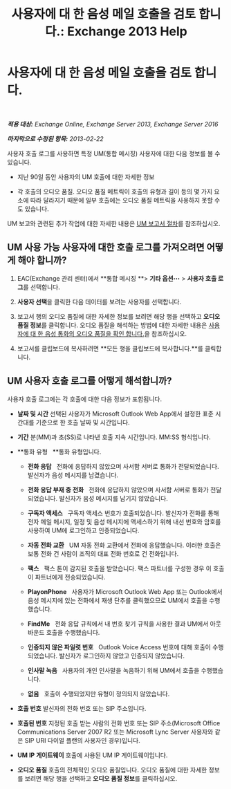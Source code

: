 ﻿---
title: '사용자에 대 한 음성 메일 호출을 검토 합니다.: Exchange 2013 Help'
TOCTitle: 사용자에 대 한 음성 메일 호출을 검토 합니다.
ms:assetid: 95768fe3-3ae2-43bd-9cbf-18c3b85c4592
ms:mtpsurl: https://technet.microsoft.com/ko-kr/library/JJ659070(v=EXCHG.150)
ms:contentKeyID: 50556044
ms.date: 05/22/2018
mtps_version: v=EXCHG.150
ms.translationtype: MT
---

# 사용자에 대 한 음성 메일 호출을 검토 합니다.

 

_**적용 대상:** Exchange Online, Exchange Server 2013, Exchange Server 2016_

_**마지막으로 수정된 항목:** 2013-02-22_

사용자 호출 로그를 사용하면 특정 UM(통합 메시징) 사용자에 대한 다음 정보를 볼 수 있습니다.

  - 지난 90일 동안 사용자의 UM 호출에 대한 자세한 정보

  - 각 호출의 오디오 품질. 오디오 품질 메트릭이 호출의 유형과 길이 등의 몇 가지 요소에 따라 달라지기 때문에 일부 호출에는 오디오 품질 메트릭을 사용하지 못할 수도 있습니다.

UM 보고와 관련된 추가 작업에 대한 자세한 내용은 [UM 보고서 절차](um-reports-procedures-exchange-2013-help.md)를 참조하십시오.

## UM 사용 가능 사용자에 대한 호출 로그를 가져오려면 어떻게 해야 합니까?

1.  EAC(Exchange 관리 센터)에서 **통합 메시징 **\> **기타 옵션**![기타 옵션 아이콘](images/JJ150550.5381819e-3b21-4873-8714-e9b956290b28(EXCHG.150).gif "기타 옵션 아이콘") \> **사용자 호출 로그**를 선택합니다.

2.  **사용자 선택**을 클릭한 다음 데이터를 보려는 사용자를 선택합니다.

3.  보고서 행의 오디오 품질에 대한 자세한 정보를 보려면 해당 행을 선택하고 **오디오 품질 정보**를 클릭합니다. 오디오 품질을 해석하는 방법에 대한 자세한 내용은 [사용자에 대 한 음성 통화의 오디오 품질을 확인 합니다.](investigate-the-audio-quality-of-voice-calls-for-a-user-exchange-2013-help.md)을 참조하십시오.

4.  보고서를 클립보드에 복사하려면 **모든 행을 클립보드에 복사합니다.**를 클릭합니다.

## UM 사용자 호출 로그를 어떻게 해석합니까?

사용자 호출 로그에는 각 호출에 대한 다음 정보가 포함됩니다.

  - **날짜 및 시간** 선택된 사용자가 Microsoft Outlook Web App에서 설정한 표준 시간대를 기준으로 한 호출 날짜 및 시간입니다.

  - **기간** 분(MM)과 초(SS)로 나타낸 호출 지속 시간입니다. MM:SS 형식입니다.

  - **통화 유형   **통화 유형입니다.
    
      - **전화 응답**   전화에 응답하지 않았으며 사서함 서버로 통화가 전달되었습니다. 발신자가 음성 메시지를 남겼습니다.
    
      - **전화 응답 부재 중 전화**   전화에 응답하지 않았으며 사서함 서버로 통화가 전달되었습니다. 발신자가 음성 메시지를 남기지 않았습니다.
    
      - **구독자 액세스**   구독자 액세스 번호가 호출되었습니다. 발신자가 전화를 통해 전자 메일 메시지, 일정 및 음성 메시지에 액세스하기 위해 내선 번호와 암호를 사용하여 UM에 로그인하고 인증되었습니다.
    
      - **자동 전화 교환**   UM 자동 전화 교환에서 전화에 응답했습니다. 이러한 호출은 보통 전화 건 사람이 조직의 대표 전화 번호로 건 전화입니다.
    
      - **팩스**   팩스 톤이 감지된 호출을 받았습니다. 팩스 파트너를 구성한 경우 이 호출이 파트너에게 전송되었습니다.
    
      - **PlayonPhone**   사용자가 Microsoft Outlook Web App 또는 Outlook에서 음성 메시지에 있는 전화에서 재생 단추를 클릭했으므로 UM에서 호출을 수행했습니다.
    
      - **FindMe**   전화 응답 규칙에서 내 번호 찾기 규칙을 사용한 결과 UM에서 아웃바운드 호출을 수행했습니다.
    
      - **인증되지 않은 파일럿 번호**   Outlook Voice Access 번호에 대해 호출이 수행되었습니다. 발신자가 로그인하지 않았고 인증되지 않았습니다.
    
      - **인사말 녹음**   사용자의 개인 인사말을 녹음하기 위해 UM에서 호출을 수행했습니다.
    
      - **없음**   호출이 수행되었지만 유형이 정의되지 않았습니다.

  - **호출 번호** 발신자의 전화 번호 또는 SIP 주소입니다.

  - **호출된 번호** 지정된 호출 받는 사람의 전화 번호 또는 SIP 주소(Microsoft Office Communications Server 2007 R2 또는 Microsoft Lync Server 사용자와 같은 SIP URI 다이얼 플랜의 사용자인 경우)입니다.

  - **UM IP 게이트웨이** 호출에 사용된 UM IP 게이트웨이입니다.

  - **오디오 품질** 호출의 전체적인 오디오 품질입니다. 오디오 품질에 대한 자세한 정보를 보려면 해당 행을 선택하고 **오디오 품질 정보**를 클릭하십시오.

